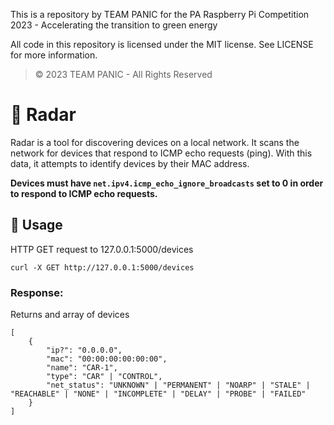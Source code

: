 This is a repository by TEAM PANIC for the PA Raspberry Pi Competition 2023 - Accelerating the transition to green energy

All code in this repository is licensed under the MIT license. See LICENSE for more information.

> © 2023 TEAM PANIC - All Rights Reserved

# 📡 Radar

Radar is a tool for discovering devices on a local network. It scans the network for devices that respond to ICMP echo requests (ping). With this data, it attempts to identify devices by their MAC address.

**Devices must have `net.ipv4.icmp_echo_ignore_broadcasts` set to 0 in order to respond to ICMP echo requests.**

## 🚀 Usage
HTTP GET request to 127.0.0.1:5000/devices

```
curl -X GET http://127.0.0.1:5000/devices
```

### Response:
Returns and array of devices
```
[
    {
        "ip?": "0.0.0.0",
        "mac": "00:00:00:00:00:00",
        "name": "CAR-1",
        "type": "CAR" | "CONTROL",
        "net_status": "UNKNOWN" | "PERMANENT" | "NOARP" | "STALE" | "REACHABLE" | "NONE" | "INCOMPLETE" | "DELAY" | "PROBE" | "FAILED"
    }
]
```





